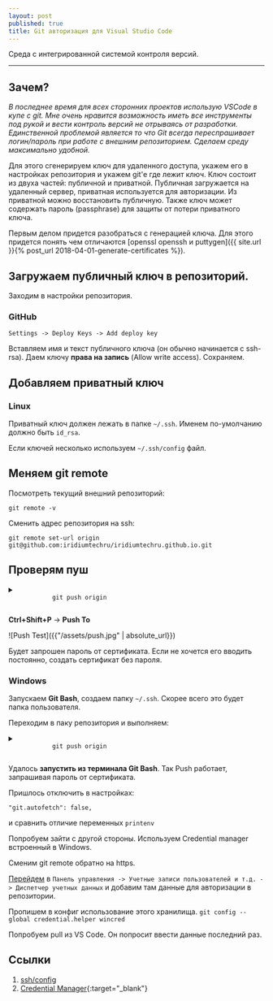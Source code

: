 ```yaml
---
layout: post
published: true
title: Git авторизация для Visual Studio Code
---
```


Среда с интегрированной системой контроля версий.

------
## Зачем?
*В последнее время для всех сторонних проектов использую VSCode в купе с git. Мне очень нравится возможность иметь все инструменты под рукой и вести контроль версий не отрываясь от разработки. Единственной проблемой является то что Git всегда переспрашивает логин/пароль при работе с внешним репозиторием. Сделаем среду максимально удобной.*

Для этого сгенерируем ключ для удаленного доступа, укажем его в настройках репозитория и укажем git'e где лежит ключ.
Ключ состоит из двуха частей: публичной и приватной. Публичная загружается на удаленный сервер, приватная используется для авторизации. Из приватной можно восстановить публичную. Также ключ может содержать пароль (passphrase) для защиты от потери приватного ключа.

Первым делом придется разобраться с генерацией ключа. Для этого придется понять чем отличаются [openssl openssh и puttygen]({{ site.url }}{% post_url 2018-04-01-generate-certificates %}).

## Загружаем публичный ключ в репозиторий.

Заходим в настройки репозитория.

### GitHub

`Settings -> Deploy Keys -> Add deploy key`

Вставляем имя и текст публичного ключа (он обычно начинается с ssh-rsa). Даем ключу **права на запись** (Allow write access). Сохраняем.

## Добавляем приватный ключ

### Linux
Приватный ключ должен лежать в папке `~/.ssh`. Именем по-умолчанию должно быть `id_rsa`.

Если ключей несколько используем `~/.ssh/config` файл.

## Меняем git remote

Посмотреть текущий внешний репозиторий:

`git remote -v`

Сменить адрес репозитория на ssh:

`git remote set-url origin git@github.com:iridiumtechru/iridiumtechru.github.io.git`

## Проверям пуш

<details>
    <summary>
        <code class="highlighter-rouge">
            git push origin
        </code>
    </summary>
    <pre class="highlight">
        <code>
            The authenticity of host 'github.com (192.30.253.113)' can't be established.
            RSA key fingerprint is SHA256:nThbg6kXUpJWGl7E1IGOCspRomTxdCARLviKw6E5SY8.
            Are you sure you want to continue connecting (yes/no)? yes
            Warning: Permanently added 'github.com,192.30.253.113' (RSA) to the list of known hosts.
            Everything up-to-date
        </code>
    </pre>
</details>


**Ctrl+Shift+P** -> **Push To**

![Push Test]({{"/assets/push.jpg" | absolute_url}})

Будет запрошен пароль от сертификата. Если не хочется его вводить постоянно, создать сертификат без пароля.

### Windows

Запускаем **Git Bash**, создаем папку `~/.ssh`. Скорее всего это будет папка пользователя.

Переходим в паку репозитория и выполняем:

<details>
    <summary>
        <code class="highlighter-rouge">
            git push origin
        </code>
    </summary>
    <pre class="highlight">
        <code>
            The authenticity of host 'github.com (192.30.253.112)' can't be established.
            RSA key fingerprint is SHA256:nThbg6kXUpJWGl7E1IGO1spRomTxdCARLviKw6E5SY8.
            Are you sure you want to continue connecting (yes/no)? yes
            Warning: Permanently added 'github.com,192.30.253.112' (RSA) to the list of known hosts.
            Enter passphrase for key '/c/Users/TECHRUMAIN/.ssh/id_rsa':
        </code>
    </pre>
</details>

Удалось **запустить из терминала Git Bash**. Так Push работает, запрашивая пароль от сертификата. 


Пришлось отключить в настройках:

`"git.autofetch": false,`

и сравнить отличие переменных `printenv`


Попробуем зайти с другой стороны. Используем Credential manager встроенный в Windows.

Сменим git remote обратно на https.

[Перейдем](https://support.microsoft.com/en-us/help/4026814/windows-accessing-credential-manager) в `Панель управления -> Учетные записи пользователей и т.д. -> Диспетчер учетных данных` и добавим там данные для авторизации в репозитории.

Пропишем в конфиг использование этого хранилища.
`git config --global credential.helper wincred`

Попробуем pull из VS Code. Он попросит ввести данные последний раз.

## Ссылки
1. [ssh/config](https://linux.die.net/man/5/ssh_config)
2. [Credential Manager](https://windowsnotes.ru/windows-7/dispetcher-uchetnyx-dannyx-v-windows-7/){:target="_blank"}
